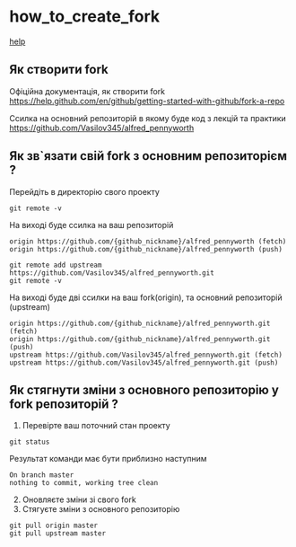 # how_to_create_fork
[help](how_to_create_fork.md)

## Як створити fork

Офіційна документація, як створити fork  
https://help.github.com/en/github/getting-started-with-github/fork-a-repo

Ссилка на основний репозиторій в якому буде код з лекцій та практики
https://github.com/Vasilov345/alfred_pennyworth

## Як зв`язати свій fork з основним репозиторієм ?
Перейдіть в директорію свого проекту
```
git remote -v
```
На виході буде ссилка на ваш репозиторій
```
origin https://github.com/{github_nickname}/alfred_pennyworth (fetch)  
origin https://github.com/{github_nickname}/alfred_pennyworth (push)
```
```
git remote add upstream https://github.com/Vasilov345/alfred_pennyworth.git
git remote -v
```
На виході буде дві ссилки на ваш fork(origin), та основний репозиторій (upstream)
```
origin https://github.com/{github_nickname}/alfred_pennyworth.git (fetch)
origin https://github.com/{github_nickname}/alfred_pennyworth.git (push)
upstream https://github.com/Vasilov345/alfred_pennyworth.git (fetch)
upstream https://github.com/Vasilov345/alfred_pennyworth.git (push)
```
## Як стягнути зміни з основного репозиторію у fork репозиторій ?
1. Перевірте ваш поточний стан проекту
```
git status 
```
Результат команди має бути приблизно наступним
```
On branch master
nothing to commit, working tree clean
```
2. Оновляєте зміни зі свого fork
3. Стягуєте зміни з основного репозиторію
```
git pull origin master 
git pull upstream master
```
